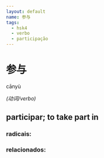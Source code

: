 ```yaml
--- 
layout: default
name: 参与 
tags: 
  - hsk4
  - verbo
  - participação
--- 
```

# 参与 
cānyù  
 
*(动词/verbo)*  
## participar; to take part in 
### radicais: 
### relacionados: 
